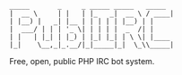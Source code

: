 	_____       _     _ _____ _____   _____ 
	|  __ \     | |   | |_   _|  __ \ / ____|
	| |__) |   _| |__ | | | | | |__) | |     
	|  ___/ | | | '_ \| | | | |  _  /| |     
	| |   | |_| | |_) | |_| |_| | \ \| |____ 
	|_|    \__,_|_.__/|_|_____|_|  \_\\_____|

Free, open, public PHP IRC bot system.